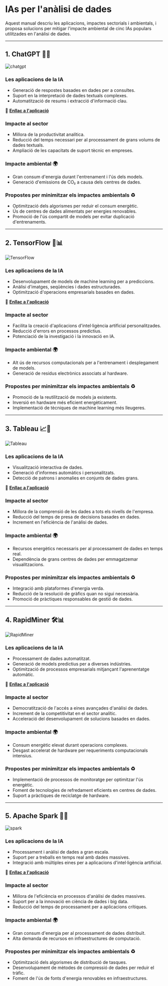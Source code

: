 # IAs per l'anàlisi de dades

Aquest manual descriu les aplicacions, impactes sectorials i ambientals, i proposa solucions per mitigar l'impacte ambiental de cinc IAs populars utilitzades en l'anàlisi de dades.

---

## 1. ChatGPT 🧠💬
![chatgpt](./imagenes_dades/chat.png)
### Les aplicacions de la IA
- Generació de respostes basades en dades per a consultes.
- Suport en la interpretació de dades textuals complexes.
- Automatització de resums i extracció d'informació clau.

🔗 **[Enllaç a l'aplicació](https://openai.com/chatgpt)**

### Impacte al sector
- Millora de la productivitat analítica.
- Reducció del temps necessari per al processament de grans volums de dades textuals.
- Ampliació de les capacitats de suport tècnic en empreses.

### Impacte ambiental 🌍
- Gran consum d'energia durant l'entrenament i l'ús dels models.
- Generació d'emissions de CO₂ a causa dels centres de dades.

### Propostes per minimitzar els impactes ambientals ♻️
- Optimització dels algorismes per reduir el consum energètic.
- Ús de centres de dades alimentats per energies renovables.
- Promoció de l'ús compartit de models per evitar duplicació d'entrenaments.

---

## 2. TensorFlow 🤖📊
![TensorFlow](./imagenes_dades/tensorflow.png)
### Les aplicacions de la IA
- Desenvolupament de models de machine learning per a prediccions.
- Anàlisi d'imatges, seqüències i dades estructurades.
- Optimització d'operacions empresarials basades en dades.

🔗 **[Enllaç a l'aplicació](https://www.tensorflow.org/)**

### Impacte al sector
- Facilita la creació d'aplicacions d'intel·ligència artificial personalitzades.
- Reducció d'errors en processos predictius.
- Potenciació de la investigació i la innovació en IA.

### Impacte ambiental 🌍
- Alt ús de recursos computacionals per a l'entrenament i desplegament de models.
- Generació de residus electrònics associats al hardware.

### Propostes per minimitzar els impactes ambientals ♻️
- Promoció de la reutilització de models ja existents.
- Inversió en hardware més eficient energèticament.
- Implementació de tècniques de machine learning més lleugeres.

---

## 3. Tableau 📈🎨
![Tableau](./imagenes_dades/tableau.png)
### Les aplicacions de la IA
- Visualització interactiva de dades.
- Generació d'informes automàtics i personalitzats.
- Detecció de patrons i anomalies en conjunts de dades grans.

🔗 **[Enllaç a l'aplicació](https://www.tableau.com/)**

### Impacte al sector
- Millora de la comprensió de les dades a tots els nivells de l'empresa.
- Reducció del temps de presa de decisions basades en dades.
- Increment en l'eficiència de l'anàlisi de dades.

### Impacte ambiental 🌍
- Recursos energètics necessaris per al processament de dades en temps real.
- Dependència de grans centres de dades per emmagatzemar visualitzacions.

### Propostes per minimitzar els impactes ambientals ♻️
- Integració amb plataformes d'energia verda.
- Reducció de la resolució de gràfics quan no sigui necessària.
- Promoció de pràctiques responsables de gestió de dades.

---

## 4. RapidMiner 🛠️📊
![RapidMiner](./imagenes_dades/rapidminer.png)
### Les aplicacions de la IA
- Processament de dades automatitzat.
- Generació de models predictius per a diverses indústries.
- Optimització de processos empresarials mitjançant l'aprenentatge automàtic.

🔗 **[Enllaç a l'aplicació](https://rapidminer.com/)**

### Impacte al sector
- Democratització de l'accés a eines avançades d'anàlisi de dades.
- Increment de la competitivitat en el sector analític.
- Acceleració del desenvolupament de solucions basades en dades.

### Impacte ambiental 🌍
- Consum energètic elevat durant operacions complexes.
- Desgast accelerat de hardware per requeriments computacionals intensius.

### Propostes per minimitzar els impactes ambientals ♻️
- Implementació de processos de monitoratge per optimitzar l'ús energètic.
- Foment de tecnologies de refredament eficients en centres de dades.
- Suport a pràctiques de reciclatge de hardware.

---

## 5. Apache Spark 🚀💾
![spark](./imagenes_dades/spark.png)
### Les aplicacions de la IA
- Processament i anàlisi de dades a gran escala.
- Suport per a treballs en temps real amb dades massives.
- Integració amb múltiples eines per a aplicacions d'intel·ligència artificial.

🔗 **[Enllaç a l'aplicació](https://spark.apache.org/)**

### Impacte al sector
- Millora de l'eficiència en processos d'anàlisi de dades massives.
- Suport per a la innovació en ciència de dades i big data.
- Reducció del temps de processament per a aplicacions crítiques.

### Impacte ambiental 🌍
- Gran consum d'energia per al processament de dades distribuït.
- Alta demanda de recursos en infraestructures de computació.

### Propostes per minimitzar els impactes ambientals ♻️
- Optimització dels algorismes de distribució de tasques.
- Desenvolupament de mètodes de compressió de dades per reduir el tràfic.
- Foment de l'ús de fonts d'energia renovables en infraestructures.